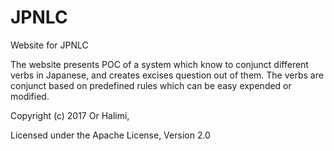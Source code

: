 # JPNLC
Website for JPNLC

The website presents POC of a system which know to conjunct different verbs in Japanese, and creates excises question out of them. The verbs are conjunct based on predefined rules which can be easy expended or modified. 


Copyright (c) 2017 Or Halimi, 

Licensed under the Apache License, Version 2.0

